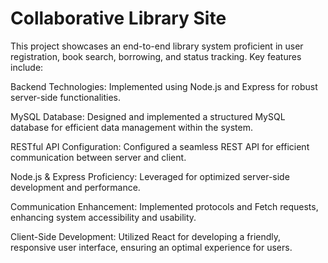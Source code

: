 # Collaborative Library Site

This project showcases an end-to-end library system proficient in user registration, book search, borrowing, and status tracking. 
Key features include:

Backend Technologies: Implemented using Node.js and Express for robust server-side functionalities.

MySQL Database: Designed and implemented a structured MySQL database for efficient data management within the system.

RESTful API Configuration: Configured a seamless REST API for efficient communication between server and client.

Node.js & Express Proficiency: Leveraged for optimized server-side development and performance.

Communication Enhancement: Implemented protocols and Fetch requests, enhancing system accessibility and usability.

Client-Side Development: Utilized React for developing a friendly, responsive user interface, ensuring an optimal experience for users.



